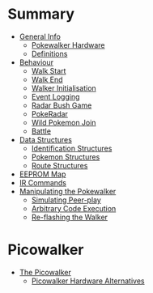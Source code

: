 # Summary


- [General Info](./general/index.md)
    - [Pokewalker Hardware](./general/hardware.md)
    - [Definitions](./definitions.md)
- [Behaviour]()
    - [Walk Start](behaviour/walk_start.md)
    - [Walk End](behaviour/walk_end.md)
    - [Walker Initialisation](behaviour/walker_init.md)
    - [Event Logging](behaviour/event_log.md)
    - [Radar Bush Game](behaviour/radar_bush_game.md)
    - [PokeRadar](behaviour/poke_radar.md)
    - [Wild Pokemon Join](behaviour/wild_pokemon_join.md)
    - [Battle](./behaviour/battle.md)
- [Data Structures](./structs.md)
    - [Identification Structures]()
    - [Pokemon Structures]()
    - [Route Structures]()
- [EEPROM Map](./eeprom_map.md)
- [IR Commands](ir_commands.md)
- [Manipulating the Pokewalker]()
    - [Simulating Peer-play]()
    - [Arbitrary Code Execution]()
    - [Re-flashing the Walker](programming.md)

# Picowalker
- [The Picowalker]()
    - [Picowalker Hardware Alternatives](./picowalker/hardware.md)
